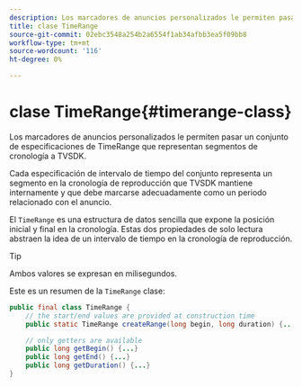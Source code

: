 ```yaml
---
description: Los marcadores de anuncios personalizados le permiten pasar un conjunto de especificaciones de TimeRange que representan segmentos de cronología a TVSDK.
title: clase TimeRange
source-git-commit: 02ebc3548a254b2a6554f1ab34afbb3ea5f09bb8
workflow-type: tm+mt
source-wordcount: '116'
ht-degree: 0%

---
```


# clase TimeRange{#timerange-class}

Los marcadores de anuncios personalizados le permiten pasar un conjunto de especificaciones de TimeRange que representan segmentos de cronología a TVSDK.

<!--<a id="section_42EB6D62627A424ABA250E3246EFEFC3"></a>-->

Cada especificación de intervalo de tiempo del conjunto representa un segmento en la cronología de reproducción que TVSDK mantiene internamente y que debe marcarse adecuadamente como un periodo relacionado con el anuncio.

El `TimeRange` es una estructura de datos sencilla que expone la posición inicial y final en la cronología. Estas dos propiedades de solo lectura abstraen la idea de un intervalo de tiempo en la cronología de reproducción.

>[!TIP]
>
>Ambos valores se expresan en milisegundos.

Este es un resumen de la `TimeRange` clase:

```java
public final class TimeRange {
    // the start/end values are provided at construction time
    public static TimeRange createRange(long begin, long duration) {...} 

    // only getters are available
    public long getBegin() {...} 
    public long getEnd() {...} 
    public long getDuration() {...}
}
```
